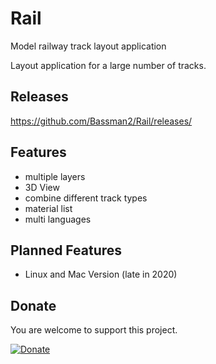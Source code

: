 # Rail
Model railway track layout application

Layout application for a large number of tracks.

## Releases

https://github.com/Bassman2/Rail/releases/

## Features

* multiple layers
* 3D View
* combine different track types
* material list
* multi languages

## Planned Features

* Linux and Mac Version (late in 2020)

## Donate

You are welcome to support this project. 

[![Donate](https://www.paypalobjects.com/en_US/i/btn/btn_donate_LG.gif)](https://www.paypal.me/GBassman)
